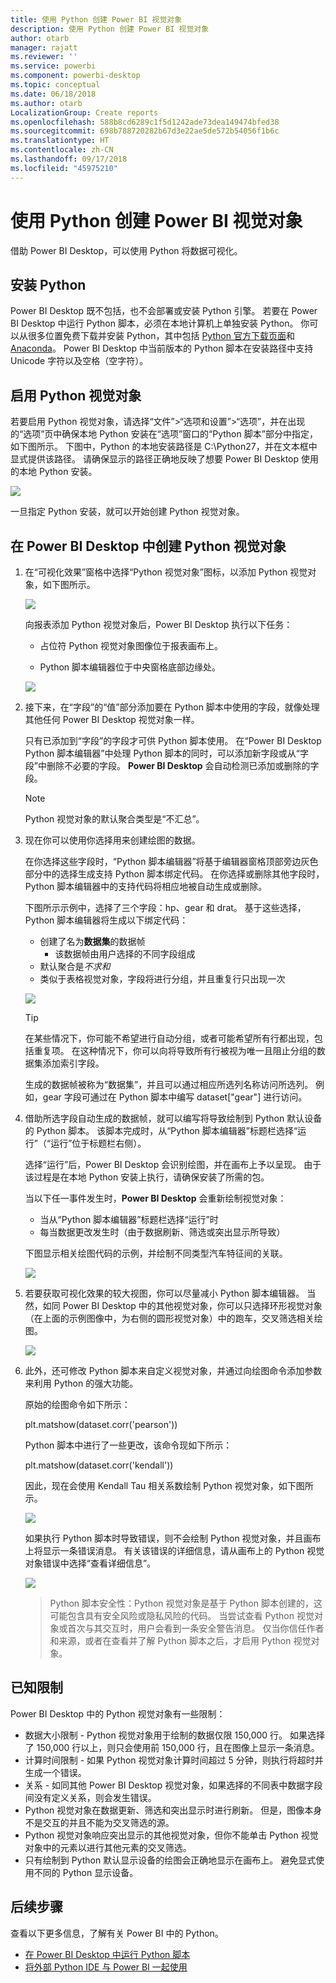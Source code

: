 ```yaml
---
title: 使用 Python 创建 Power BI 视觉对象
description: 使用 Python 创建 Power BI 视觉对象
author: otarb
manager: rajatt
ms.reviewer: ''
ms.service: powerbi
ms.component: powerbi-desktop
ms.topic: conceptual
ms.date: 06/18/2018
ms.author: otarb
LocalizationGroup: Create reports
ms.openlocfilehash: 588b8cd6289c1f5d1242ade73dea149474bfed38
ms.sourcegitcommit: 698b788720282b67d3e22ae5de572b54056f1b6c
ms.translationtype: HT
ms.contentlocale: zh-CN
ms.lasthandoff: 09/17/2018
ms.locfileid: "45975210"
---
```

# <a name="create-power-bi-visuals-using-python"></a>使用 Python 创建 Power BI 视觉对象
借助 Power BI Desktop，可以使用 Python 将数据可视化。

## <a name="install-python"></a>安装 Python
Power BI Desktop 既不包括，也不会部署或安装 Python 引擎。 若要在 Power BI Desktop 中运行 Python 脚本，必须在本地计算机上单独安装 Python。 你可以从很多位置免费下载并安装 Python，其中包括 [Python 官方下载页面](https://www.python.org/)和 [Anaconda](https://anaconda.org/anaconda/python/)。 Power BI Desktop 中当前版本的 Python 脚本在安装路径中支持 Unicode 字符以及空格（空字符）。

## <a name="enable-python-visuals"></a>启用 Python 视觉对象
若要启用 Python 视觉对象，请选择“文件”>“选项和设置”>“选项”，并在出现的“选项”页中确保本地 Python 安装在“选项”窗口的“Python 脚本”部分中指定，如下图所示。 下图中，Python 的本地安装路径是 C:\Python27，并在文本框中显式提供该路径。 请确保显示的路径正确地反映了想要 Power BI Desktop 使用的本地 Python 安装。
   
   ![](media/desktop-python-visuals/python-visuals-1.png)

一旦指定 Python 安装，就可以开始创建 Python 视觉对象。

## <a name="create-python-visuals-in-power-bi-desktop"></a>在 Power BI Desktop 中创建 Python 视觉对象
1. 在“可视化效果”窗格中选择“Python 视觉对象”图标，以添加 Python 视觉对象，如下图所示。
   
   ![](media/desktop-python-visuals/python-visuals-2.png)

   向报表添加 Python 视觉对象后，Power BI Desktop 执行以下任务：
   
   - 占位符 Python 视觉对象图像位于报表画布上。
   
   - Python 脚本编辑器位于中央窗格底部边缘处。
   
   ![](media/desktop-python-visuals/python-visuals-3.png)

2. 接下来，在“字段”的“值”部分添加要在 Python 脚本中使用的字段，就像处理其他任何 Power BI Desktop 视觉对象一样。 
    
    只有已添加到“字段”的字段才可供 Python 脚本使用。 在“Power BI Desktop Python 脚本编辑器”中处理 Python 脚本的同时，可以添加新字段或从“字段”中删除不必要的字段。 **Power BI Desktop** 会自动检测已添加或删除的字段。
   
   > [!NOTE]
   > Python 视觉对象的默认聚合类型是“不汇总”。
   > 
   > 
   
3. 现在你可以使用你选择用来创建绘图的数据。 

    在你选择这些字段时，“Python 脚本编辑器”将基于编辑器窗格顶部旁边灰色部分中的选择生成支持 Python 脚本绑定代码。 在你选择或删除其他字段时，Python 脚本编辑器中的支持代码将相应地被自动生成或删除。
   
   下图所示示例中，选择了三个字段：hp、gear 和 drat。 基于这些选择，Python 脚本编辑器将生成以下绑定代码：
   
   * 创建了名为**数据集**的数据帧
     * 该数据帧由用户选择的不同字段组成
   * 默认聚合是*不求和*
   * 类似于表格视觉对象，字段将进行分组，并且重复行只出现一次
   
   ![](media/desktop-python-visuals/python-visuals-4.png)
   
   > [!TIP]
   > 在某些情况下，你可能不希望进行自动分组，或者可能希望所有行都出现，包括重复项。 在这种情况下，你可以向将导致所有行被视为唯一且阻止分组的数据集添加索引字段。
   > 
   > 
   
   生成的数据帧被称为“数据集”，并且可以通过相应所选列名称访问所选列。 例如，gear 字段可通过在 Python 脚本中编写 dataset["gear"] 进行访问。

4. 借助所选字段自动生成的数据帧，就可以编写将导致绘制到 Python 默认设备的 Python 脚本。 该脚本完成时，从“Python 脚本编辑器”标题栏选择“运行”（“运行”位于标题栏右侧）。
   
    选择“运行”后，Power BI Desktop 会识别绘图，并在画布上予以呈现。 由于该过程是在本地 Python 安装上执行，请确保安装了所需的包。
   
   当以下任一事件发生时，**Power BI Desktop** 会重新绘制视觉对象：
   
   * 当从“Python 脚本编辑器”标题栏选择“运行”时
   * 每当数据更改发生时（由于数据刷新、筛选或突出显示所导致）

    下图显示相关绘图代码的示例，并绘制不同类型汽车特征间的关联。

    ![](media/desktop-python-visuals/python-visuals-5.png)

5. 若要获取可视化效果的较大视图，你可以尽量减小 Python 脚本编辑器。 当然，如同 Power BI Desktop 中的其他视觉对象，你可以只选择环形视觉对象（在上面的示例图像中，为右侧的圆形视觉对象）中的跑车，交叉筛选相关绘图。

    ![](media/desktop-python-visuals/python-visuals-6.png)

6. 此外，还可修改 Python 脚本来自定义视觉对象，并通过向绘图命令添加参数来利用 Python 的强大功能。

    原始的绘图命令如下所示：

    plt.matshow(dataset.corr('pearson'))

    Python 脚本中进行了一些更改，该命令现如下所示：

    plt.matshow(dataset.corr('kendall'))

    因此，现在会使用 Kendall Tau 相关系数绘制 Python 视觉对象，如下图所示。

    ![](media/desktop-python-visuals/python-visuals-7.png)

    如果执行 Python 脚本时导致错误，则不会绘制 Python 视觉对象，并且画布上将显示一条错误消息。 有关该错误的详细信息，请从画布上的 Python 视觉对象错误中选择“查看详细信息”。

    ![](media/desktop-python-visuals/python-visuals-8.png)

    > Python 脚本安全性：Python 视觉对象是基于 Python 脚本创建的，这可能包含具有安全风险或隐私风险的代码。 当尝试查看 Python 视觉对象或首次与其交互时，用户会看到一条安全警告消息。 仅当你信任作者和来源，或者在查看并了解 Python 脚本之后，才启用 Python 视觉对象。
    > 
    > 

## <a name="known-limitations"></a>已知限制
Power BI Desktop 中的 Python 视觉对象有一些限制：

* 数据大小限制 - Python 视觉对象用于绘制的数据仅限 150,000 行。 如果选择了 150,000 行以上，则只会使用前 150,000 行，且在图像上显示一条消息。
* 计算时间限制 - 如果 Python 视觉对象计算时间超过 5 分钟，则执行将超时并生成一个错误。
* 关系 - 如同其他 Power BI Desktop 视觉对象，如果选择的不同表中数据字段间没有定义关系，则会发生错误。
* Python 视觉对象在数据更新、筛选和突出显示时进行刷新。 但是，图像本身不是交互的并且不能为交叉筛选的源。
* Python 视觉对象响应突出显示的其他视觉对象，但你不能单击 Python 视觉对象中的元素以进行其他元素的交叉筛选。
* 只有绘制到 Python 默认显示设备的绘图会正确地显示在画布上。 避免显式使用不同的 Python 显示设备。

## <a name="next-steps"></a>后续步骤
查看以下更多信息，了解有关 Power BI 中的 Python。

* [在 Power BI Desktop 中运行 Python 脚本](desktop-python-scripts.md)
* [将外部 Python IDE 与 Power BI 一起使用](desktop-python-ide.md)

